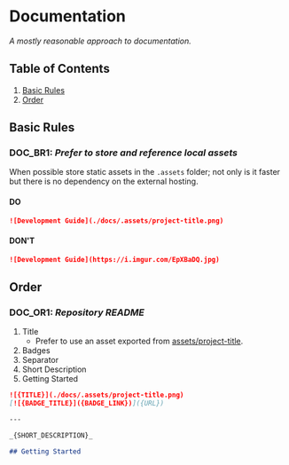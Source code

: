 # Documentation

_A mostly reasonable approach to documentation._

## Table of Contents

1. [Basic Rules](#basic-rules)
1. [Order](#order)

## Basic Rules

### DOC_BR1: _Prefer to store and reference local assets_

When possible store static assets in the `.assets` folder; not only is it faster but there is no dependency on the external hosting.

#### DO

```markdown
![Development Guide](./docs/.assets/project-title.png)
```

#### DON'T

```markdown
![Development Guide](https://i.imgur.com/EpXBaDQ.jpg)
```

## Order

### DOC_OR1: _Repository README_

1. Title
   - Prefer to use an asset exported from [assets/project-title](https://github.com/smiosoft/assets#project-title).
1. Badges
1. Separator
1. Short Description
1. Getting Started

```markdown
![{TITLE}](./docs/.assets/project-title.png)
[![{BADGE_TITLE}]({BADGE_LINK})]({URL})

---

_{SHORT_DESCRIPTION}_

## Getting Started
```
